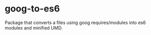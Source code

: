 # goog-to-es6
Package that converts a files using goog requires/modules into es6 modules and minified UMD.
